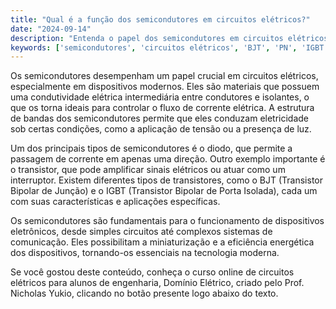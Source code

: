 ```yaml
---
title: "Qual é a função dos semicondutores em circuitos elétricos?"
date: "2024-09-14"
description: "Entenda o papel dos semicondutores em circuitos elétricos e sua importância em dispositivos modernos."
keywords: ['semicondutores', 'circuitos elétricos', 'BJT', 'PN', 'IGBT']
---
```


Os semicondutores desempenham um papel crucial em circuitos elétricos, especialmente em dispositivos modernos. Eles são materiais que possuem uma condutividade elétrica intermediária entre condutores e isolantes, o que os torna ideais para controlar o fluxo de corrente elétrica. A estrutura de bandas dos semicondutores permite que eles conduzam eletricidade sob certas condições, como a aplicação de tensão ou a presença de luz.

Um dos principais tipos de semicondutores é o diodo, que permite a passagem de corrente em apenas uma direção. Outro exemplo importante é o transistor, que pode amplificar sinais elétricos ou atuar como um interruptor. Existem diferentes tipos de transistores, como o BJT (Transistor Bipolar de Junção) e o IGBT (Transistor Bipolar de Porta Isolada), cada um com suas características e aplicações específicas.

Os semicondutores são fundamentais para o funcionamento de dispositivos eletrônicos, desde simples circuitos até complexos sistemas de comunicação. Eles possibilitam a miniaturização e a eficiência energética dos dispositivos, tornando-os essenciais na tecnologia moderna.

Se você gostou deste conteúdo, conheça o curso online de circuitos elétricos para alunos de engenharia, Domínio Elétrico, criado pelo Prof. Nicholas Yukio, clicando no botão presente logo abaixo do texto.